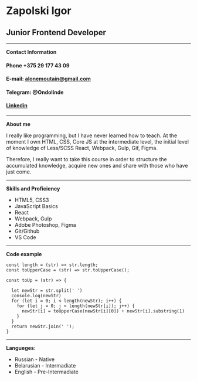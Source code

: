 # Zapolski Igor
## Junior Frontend Developer
***
**Contact Information**
#### Phone +375 29 177 43 09
#### E-mail: alonemoutain@gmail.com
#### Telegram: @Ondolinde
#### [Linkedin](https://www.linkedin.com/in/iharzapolski-a1a8601a2/)
***
**About me**

I really like programming, but I have never learned how to teach. At the moment I own HTML, CSS, Core JS at the intermediate level, the initial level of knowledge of Less/SCSS React, Webpack, Gulp, Gif, Figma.

Therefore, I really want to take this course in order to structure the accumulated knowledge, acquire new ones and share with those who have just come.
***

**Skills and Proficiency**
* HTML5, CSS3
* JavaScript Basics
* React
* Webpack, Gulp
* Adobe Photoshop, Figma
* Git/Github
* VS Code
***
**Code example**


```
const length = (str) => str.length;
const toUpperCase = (str) => str.toUpperCase();

const toUp = (str) => {

  let newStr = str.split(' ')
  console.log(newStr)
  for (let i = 0; i < length(newStr); i++) {
    for (let j = 0; j < length(newStr[i]); j++) {
      newStr[i] = toUpperCase(newStr[i][0]) + newStr[i].substring(1)
    }
  }
  return newStr.join(' ');
}
```
***


**Langueges:**
* Russian - Native
* Belarusian - Intermadiate
* English - Pre-Intermadiate

